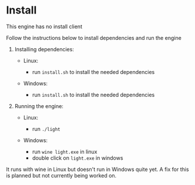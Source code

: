# Install

This engine has no install client

Follow the instructions below to install dependencies and run the engine 


1. Installing dependencies:
    * Linux:
      * run `install.sh` to install the needed dependencies

    * Windows:
      * run `install.sh` to install the needed dependencies

2. Running the engine:
    * Linux:
      * run `./light`

    * Windows:
      * run `wine light.exe` in linux
      * double click on `light.exe` in windows


It runs with wine in Linux but doesn't run in Windows quite yet. A fix for this is planned but not currently being worked on.
